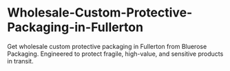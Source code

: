 # Wholesale-Custom-Protective-Packaging-in-Fullerton
Get wholesale custom protective packaging in Fullerton from Bluerose Packaging. Engineered to protect fragile, high-value, and sensitive products in transit.
